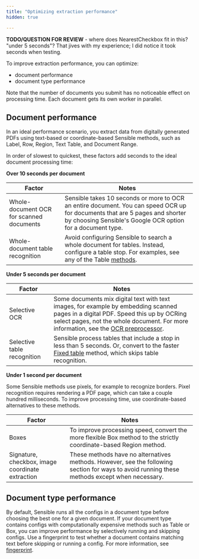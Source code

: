 ```yaml
---
title: "Optimizing extraction performance"
hidden: true

---
```




**TODO/QUESTION FOR REVIEW** - where does NearestCheckbox fit in this? "under 5 seconds"? That jives with my experience; I did notice it took seconds when testing.

To improve extraction performance, you can optimize:

- document performance
- document type performance

Note that the number of documents you submit has no noticeable effect on processing time. Each document gets its own worker in parallel.

Document performance
----


In an ideal performance scenario, you extract data from digitally generated PDFs using text-based or coordinate-based Sensible methods, such as Label, Row, Region, Text Table, and Document Range.

In order of slowest to quickest, these factors add seconds to the ideal document processing time:

**Over 10 seconds per document**

| Factor                                   | Notes                                                        |
| ---------------------------------------- | ------------------------------------------------------------ |
| Whole-document OCR for scanned documents | Sensible takes 10 seconds or more to OCR an entire document. You can speed OCR up for documents that are 5 pages and shorter by choosing Sensible's Google OCR option for a document type. |
| Whole-document table recognition         | Avoid configuring Sensible to search a whole document for tables. Instead, configure a table stop. For examples, see any of the Table [methods](doc:methods). |

 **Under 5 seconds per document**

| Factor                      | Notes                                                        |
| --------------------------- | ------------------------------------------------------------ |
| Selective OCR               | Some documents mix digital text with text images, for example by embedding scanned pages in a digital PDF. Speed this up by OCRing select pages, not the whole document. For more information, see the [OCR preprocessor](doc:ocr). |
| Selective table recognition | Sensible process tables that include a stop in less than 5 seconds. Or, convert to the faster [Fixed table](doc:fixed-table) method, which skips table recognition. |

 **Under 1 second per document**

Some Sensible methods use pixels, for example to recognize borders. Pixel recognition requires rendering a PDF page, which can take a couple hundred milliseconds. To improve processing time, use coordinate-based alternatives to these methods. 

| Factor                                           | Notes                                                        |
| ------------------------------------------------ | ------------------------------------------------------------ |
| Boxes                                            | To improve processing speed, convert the more flexible Box method to the strictly coordinate-based Region method. |
| Signature, checkbox, image coordinate extraction | These methods have no alternatives methods. However, see the following section for ways to avoid running these methods except when necessary. |

Document type performance
----


By default, Sensible runs all the configs in a document type before choosing the best one for a given document. If your document type contains configs with computationally expensive methods such as Table or Box, you can improve performance by selectively running and skipping configs.  Use a fingerprint to test whether a document contains matching text before skipping or running a config. For more information, see [fingerprint](doc:fingerprint).
